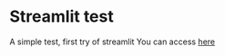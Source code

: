 # Streamlit test

A simple test, first try of streamlit
You can access <a href="https://quete-sl-1.streamlit.app/" target="_blank">here</a>

